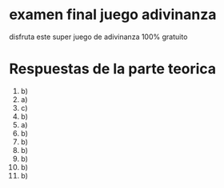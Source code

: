 # examen final juego adivinanza
disfruta este super juego de adivinanza 100% gratuito





# Respuestas de la parte teorica
1. b) 
2. a) 
3. c) 
4. b) 
5. a) 
6. b)
7. b) 
8. b) 
9. b) 
10. b) 
11. b) 

